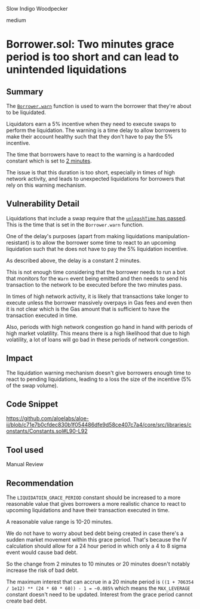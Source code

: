 Slow Indigo Woodpecker

medium

# Borrower.sol: Two minutes grace period is too short and can lead to unintended liquidations
## Summary
The [`Borrower.warn`](https://github.com/aloelabs/aloe-ii/blob/c71e7b0cfdec830b1f054486dfe9d58ce407c7a4/core/src/Borrower.sol#L148-L173) function is used to warn the borrower that they're about to be liquidated.  

Liquidators earn a 5% incentive when they need to execute swaps to perform the liquidation. The warning is a time delay to allow borrowers to make their account healthy such that they don't have to pay the 5% incentive.  

The time that borrowers have to react to the warning is a hardcoded constant which is set to [2 minutes](https://github.com/aloelabs/aloe-ii/blob/c71e7b0cfdec830b1f054486dfe9d58ce407c7a4/core/src/libraries/constants/Constants.sol#L90-L92).  

The issue is that this duration is too short, especially in times of high network activity, and leads to unexpected liquidations for borrowers that rely on this warning mechanism.  

## Vulnerability Detail
Liquidations that include a swap require that the [`unleashTime` has passed](https://github.com/aloelabs/aloe-ii/blob/c71e7b0cfdec830b1f054486dfe9d58ce407c7a4/core/src/Borrower.sol#L252-L254). This is the time that is set in the `Borrower.warn` function.  

One of the delay's purposes (apart from making liquidations manipulation-resistant) is to allow the borrower some time to react to an upcoming liquidation such that he does not have to pay the 5% liquidation incentive.  

As described above, the delay is a constant 2 minutes.  

This is not enough time considering that the borrower needs to run a bot that monitors for the `Warn` event being emitted and then needs to send his transaction to the network to be executed before the two minutes pass.  

In times of high network activity, it is likely that transactions take longer to execute unless the borrower massively overpays in Gas fees and even then it is not clear which is the Gas amount that is sufficient to have the transaction executed in time.  

Also, periods with high network congestion go hand in hand with periods of high market volatility. 
This means there is a high likelihood that due to high volatility, a lot of loans will go bad in these periods of network congestion.

## Impact
The liquidation warning mechanism doesn't give borrowers enough time to react to pending liquidations, leading to a loss the size of the incentive (5% of the swap volume).  

## Code Snippet
https://github.com/aloelabs/aloe-ii/blob/c71e7b0cfdec830b1f054486dfe9d58ce407c7a4/core/src/libraries/constants/Constants.sol#L90-L92

## Tool used
Manual Review

## Recommendation
The `LIQUIDATOIN_GRACE_PERIOD` constant should be increased to a more reasonable value that gives borrowers a more realistic chance to react to upcoming liquidations and have their transaction executed in time.  

A reasonable value range is 10-20 minutes.  

We do not have to worry about bed debt being created in case there's a sudden market movement within this grace period. That's because the IV calculation should allow for a 24 hour period in which only a 4 to 8 sigma event would cause bad debt.  

So the change from 2 minutes to 10 minutes or 20 minutes doesn't notably increase the risk of bad debt.  

The maximum interest that can accrue in a 20 minute period is `((1 + 706354 / 1e12) ** (24 * 60 * 60)) - 1 = ~0.085%` which means the `MAX_LEVERAGE` constant doesn't need to be updated. Interest from the grace period cannot create bad debt.  

